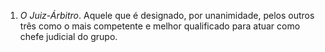 1. *O Juiz-Árbitro*. Aquele que é designado, por unanimidade, pelos outros três como o mais competente e melhor qualificado para atuar como chefe judicial do grupo.